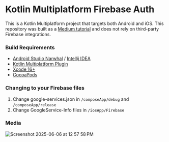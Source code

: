 # Kotlin Multiplatform Firebase Auth

This is a Kotlin Multiplatform project that targets both Android and iOS. This repository was built as a [Medium tutorial](https://medium.com/proandroiddev/unlocking-firebase-in-a-kotlin-multiplatform-app-9e510a7c71c3) and does not rely on third-party Firebase integrations.

### Build Requirements
* [Android Studio Narwhal](https://developer.android.com/studio/preview) / [Intellij IDEA](https://www.jetbrains.com/idea/download/?section=mac)
* [Kotlin Multiplatform Plugin](https://plugins.jetbrains.com/plugin/14936-kotlin-multiplatform)
* [Xcode 16+](https://developer.apple.com/xcode/)
* [CocoaPods](https://cocoapods.org/)

### Changing to your Firebase files
1. Change google-services.json in `/composeApp/debug` and `/composeApp/release`
2. Change GoogleService-Info files in `/iosApp/Firebase`

### Media
![Screenshot 2025-06-06 at 12 57 58 PM](https://github.com/user-attachments/assets/f8fe0962-5ad2-41d1-88d6-141ecbf21b48)
